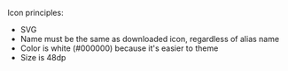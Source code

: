 Icon principles:
 - SVG
 - Name must be the same as downloaded icon, regardless of alias name
 - Color is white (#000000) because it's easier to theme
 - Size is 48dp
